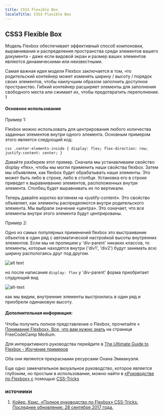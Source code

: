 ```yaml
---
title: CSS3 Flexible Box
localeTitle: CSS3 Flexible Box
---
```

## CSS3 Flexible Box

Модель Flexbox обеспечивает эффективный способ компоновки, выравнивания и распределения пространства среди элементов вашего документа - даже если видовой экран и размер ваших элементов являются динамическими или неизвестными.

Самая важная идея модели Flexbox заключается в том, что родительский контейнер может изменять ширину / высоту / порядок своих элементов, чтобы наилучшим образом заполнить доступное пространство. Гибкий контейнер расширяет элементы для заполнения свободного места или сжимает их, чтобы предотвратить переполнение. 1

#### Основное использование

Пример 1:

Flexbox можно использовать для центрирования любого количества заданных элементов внутри одного элемента. Основным примером этого является следующий код:

`css .center-elements-inside { display: flex; flex-direction: row; justify-content: center; }`

Давайте разберем этот пример. Сначала мы устанавливаем свойство display «flex», чтобы мы могли применить наши свойства flexbox. Затем мы объявляем, как flexbox будет обрабатывать наши элементы. Это может быть либо в строке, либо в столбце. Установка его в строке приведет к выравниванию элементов, расположенных внутри элемента. Столбец будет выравнивать их по вертикали.

Теперь давайте коротко взглянем на «justify-content». Это свойство объявляет, как элементы распределяются внутри родительского элемента. Мы выбрали значение «центра». Это означает, что все элементы внутри этого элемента будут центрированы.

Пример 2:

Одно из самых популярных применений flexbox это выстраивание объектов в один ряд с автоматической настройкой высоты внутренних элементов. Если мы не пропишем у 'div-parent' никаких классов, то элементы, которые находятся внутри ('div1', 'div2') будут занимать всю ширину распологаясь друг под другом.

![alt text](https://lh3.googleusercontent.com/Karb-nhXThjPczhRWB1Q3sWQ6fY3RaVFc3quP-DDrvNqj6fkiHiN_CxdmoGjsOvLJaJECxm-mNCqyIiIOlcEAwKphO6Mk2JcnpeV=w493-h613-rw-no)

но после написания `display: flex` у 'div-parent' форма приобретает слудующий вид

![alt-text](https://lh3.googleusercontent.com/01QgWN-b3ZyrvwNJ-ea-vFN6UqXmq7GuMKHQTyGJCgIrugi_FhUZjQrRgfyHxP9xGnT3M-GEjtTPMTrt89nrnFkitGyNgNEzGSbl=w718-h565-rw-no)

как мы видим, внутренние элементы выстроились в один ряд и приобрели одинаковую высоту.




#### Дополнительная информация:

Чтобы получить полное представление о Flexbox, прочитайте « [Понимание Flexbox». Все, что вам нужно знать](https://medium.freecodecamp.org/understanding-flexbox-everything-you-need-to-know-b4013d4dc9af) на странице FreeCodeCamp Medium.

Для интерактивного руководства перейдите в [The Ultimate Guide to Flexbox - Изучение примеров](https://medium.freecodecamp.org/the-ultimate-guide-to-flexbox-learning-through-examples-8c90248d4676)

Оба они являются прекрасными ресурсами Охана Эммануэля.

Еще одно замечательное визуальное руководство, которое является глубоким, но простым в использовании, можно найти в [«Руководстве по Flexbox» с](https://css-tricks.com/snippets/css/a-guide-to-flexbox/) помощью [CSS-Tricks](https://css-tricks.com)

### источники

1.  [Койер, Крис. «Полное руководство по Flexbox» CSS-Tricks. Последнее обновление: 28 сентября 2017 года.](https://css-tricks.com/snippets/css/a-guide-to-flexbox/)

